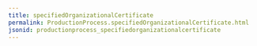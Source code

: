 ```yaml
---
title: specifiedOrganizationalCertificate
permalink: ProductionProcess.specifiedOrganizationalCertificate.html
jsonid: productionprocess_specifiedorganizationalcertificate
---
```

